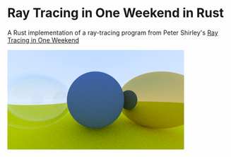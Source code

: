 # Ray Tracing in One Weekend in Rust
A Rust implementation of a ray-tracing program from Peter Shirley's [Ray Tracing in One Weekend](https://raytracing.github.io/books/RayTracingInOneWeekend.html)

![](https://github.com/daniil-konovalenko/rt-weekend/blob/glass/image.png)
